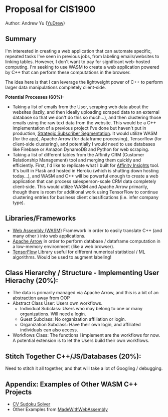 # Proposal for CIS1900
Author: Andrew Yu ([YuDrew](https://github.com/YuDrew))

## Summary
I'm interested in creating a web application that can automate specific, repeated tasks I've seen in previous jobs, from labeling emails/websites to linking tables. However, I don't want to pay for significant web-hosted computing. I'm seeking to use WASM to create a web application powered by C++ that can perform these computations in the browser.

The idea here is that I can leverage the lightweight power of C++ to perform larger data manipulations completely client-side.

**Potential Processes (60%):**
- Taking a list of emails from the User, scraping web data about the websites (lazily, and then ideally uploading scraped data to an external database so that we don't do this so much...), and then clustering those emails using the raw text data from the website. This would be a C++ implementation of a previous project I've done but haven't put in production, [Strategic Subscriber Segmentation](https://github.com/YuDrew/strategic-subscriber-segmentation). It would utilize WASM (for the app), Apache Arrow (for dataframe processing), Tensorflow (for client-side clustering), and potentially I would need to use databases like Firebase or Amazon DynamoDB and Python for web scraping. 
- Taking a list of different tables from the Affinity CRM (Customer Relationship Management) tool and merging them quickly and efficiently. First, I'd like to replicate what I built for [Affinity Insights](https://affinity-insights.herokuapp.com/) tool. It's built in Flask and hosted in Heroku (which is shutting down hosting today...), and WASM and C++ will be powerful enough to create a web application that can process salesperson-scale CRM data completely client-side. This would utilize WASM and Apache Arrow primarily, though there is room for additional work using TensorFlow to continue clustering entries for business client classifications (i.e. infer company type).

## Libraries/Frameworks
- [Web Assembly (WASM)](https://webassembly.org/) Framework in order to easily translate C++ (and many other ) into web applications.
- [Apache Arrow](https://arrow.apache.org/docs/cpp/getting_started.html) in order to perform database / dataframe computation in a low-memory environment (like a web browser).
- [TensorFlow](https://www.tensorflow.org/api_docs/cc) Library useful for different numerical statistical / ML algorithms. Would be used to augment labeling!

## Class Hierarchy / Structure - Implementing User Hierachy (20%):
- The data is primarily managed via Apache Arrow, and this is a bit of an abstraction away from OOP
- Abstract Class User: Users own workflows. 
    - Individual Subclass: Users who may belong to one or many organizations. Will need a login.
    - Guest Subclass: No organization affiliation or login.
    - Organization Subclass: Have their own login, and affiliated individuals can also access.
- Workflows Class: The functions I implement are the workflows for now. A potential extension is to let the Users build their own workflows.

## Stitch Together C++/JS/Databases (20%):
Need to stitch it all together, and that will take a lot of Googling / debugging.

## Appendix: Examples of Other WASM C++ Projects
- [CV Sudoku Solver](https://madewithwebassembly.com/showcase/wasm-sudoku-solver/)
- Other Examples from [MadeWithWebAssembly](https://madewithwebassembly.com/)
